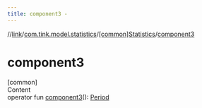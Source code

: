 ```yaml
---
title: component3 -
---
```

//[link](../../index.md)/[com.tink.model.statistics](../index.md)/[[common]Statistics](index.md)/[component3](component3.md)



# component3  
[common]  
Content  
operator fun [component3](component3.md)(): [Period](../../com.tink.model.time/[common]-period/index.md)  



